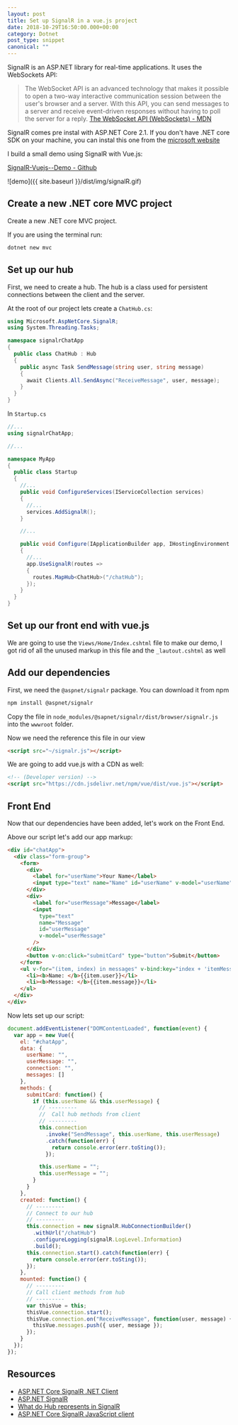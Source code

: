 ```yaml
---
layout: post
title: Set up SignalR in a vue.js project
date: 2018-10-29T16:50:00.000+00:00
category: Dotnet
post_type: snippet
canonical: ""
---
```


SignalR is an ASP.NET library for real-time applications. It uses the WebSockets API:

> The WebSocket API is an advanced technology that makes it possible to open a two-way interactive communication session between the user's browser and a server. With this API, you can send messages to a server and receive event-driven responses without having to poll the server for a reply.
> [The WebSocket API (WebSockets) - MDN](https://developer.mozilla.org/en-US/docs/Web/API/WebSockets_API)

SignalR comes pre instal with ASP.NET Core 2.1. If you don't have .NET core SDK on your machine, you can instal this one from the [microsoft website](https://www.microsoft.com/net/download)

I build a small demo using SignalR with Vue.js:

[SignalR-Vuejs--Demo - Github](https://github.com/vinceumo/SignalR-Vuejs--Demo)

![demo]({{ site.baseurl }}/dist/img/signalR.gif)

## Create a new .NET core MVC project

Create a new .NET core MVC project.

If you are using the terminal run:

```bash
dotnet new mvc
```

## Set up our hub

First, we need to create a hub. The hub is a class used for persistent connections between the client and the server.

At the root of our project lets create a `ChatHub.cs`:

```cs
using Microsoft.AspNetCore.SignalR;
using System.Threading.Tasks;

namespace signalrChatApp
{
  public class ChatHub : Hub
  {
    public async Task SendMessage(string user, string message)
    {
      await Clients.All.SendAsync("ReceiveMessage", user, message);
    }
  }
}
```

In `Startup.cs`

```cs
//...
using signalrChatApp;

//...

namespace MyApp
{
  public class Startup
  {
    //...
    public void ConfigureServices(IServiceCollection services)
    {
      //...
      services.AddSignalR();
    }

    //...

    public void Configure(IApplicationBuilder app, IHostingEnvironment env)
    {
      //...
      app.UseSignalR(routes =>
      {
        routes.MapHub<ChatHub>("/chatHub");
      });
    }
  }
}
```

## Set up our front end with vue.js

We are going to use the `Views/Home/Index.cshtml` file to make our demo, I got rid of all the unused markup in this file and the `_lautout.cshtml` as well

## Add our dependencies

First, we need the `@aspnet/signalr` package. You can download it from npm

```bash
npm install @aspnet/signalr
```

Copy the file in `node_modules/@sapnet/signalr/dist/browser/signalr.js` into the `wwwroot` folder.

Now we need the reference this file in our view

```html
<script src="~/signalr.js"></script>
```

We are going to add vue.js with a CDN as well:

```html
<!-- (Developer version) -->
<script src="https://cdn.jsdelivr.net/npm/vue/dist/vue.js"></script>
```

## Front End

Now that our dependencies have been added, let's work on the Front End.

Above our script let's add our app markup:

```html
<div id="chatApp">
  <div class="form-group">
    <form>
      <div>
        <label for="userName">Your Name</label>
        <input type="text" name="Name" id="userName" v-model="userName" />
      </div>
      <div>
        <label for="userMessage">Message</label>
        <input
          type="text"
          name="Message"
          id="userMessage"
          v-model="userMessage"
        />
      </div>
      <button v-on:click="submitCard" type="button">Submit</button>
    </form>
    <ul v-for="(item, index) in messages" v-bind:key="index + 'itemMessage'">
      <li><b>Name: </b>{{item.user}}</li>
      <li><b>Message: </b>{{item.message}}</li>
    </ul>
  </div>
</div>
```

Now lets set up our script:

```js
document.addEventListener("DOMContentLoaded", function(event) {
  var app = new Vue({
    el: "#chatApp",
    data: {
      userName: "",
      userMessage: "",
      connection: "",
      messages: []
    },
    methods: {
      submitCard: function() {
        if (this.userName && this.userMessage) {
          // ---------
          //  Call hub methods from client
          // ---------
          this.connection
            .invoke("SendMessage", this.userName, this.userMessage)
            .catch(function(err) {
              return console.error(err.toSting());
            });

          this.userName = "";
          this.userMessage = "";
        }
      }
    },
    created: function() {
      // ---------
      // Connect to our hub
      // ---------
      this.connection = new signalR.HubConnectionBuilder()
        .withUrl("/chatHub")
        .configureLogging(signalR.LogLevel.Information)
        .build();
      this.connection.start().catch(function(err) {
        return console.error(err.toSting());
      });
    },
    mounted: function() {
      // ---------
      // Call client methods from hub
      // ---------
      var thisVue = this;
      thisVue.connection.start();
      thisVue.connection.on("ReceiveMessage", function(user, message) {
        thisVue.messages.push({ user, message });
      });
    }
  });
});
```

## Resources

- [ASP.NET Core SignalR .NET Client](https://docs.microsoft.com/en-us/aspnet/core/signalr/dotnet-client?view=aspnetcore-2.1)
- [ASP.NET SignalR](http://signalr.net/)
- [What do Hub represents in SignalR](https://stackoverflow.com/questions/8929519/what-do-hub-represents-in-signalr#8929826)
- [ASP.NET Core SignalR JavaScript client](https://docs.microsoft.com/en-us/aspnet/core/signalr/javascript-client?view=aspnetcore-2.1)
